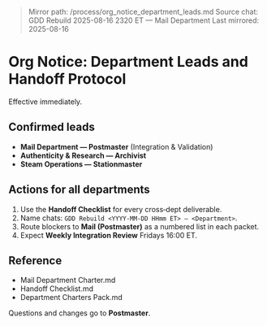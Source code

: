 > Mirror path: /process/org_notice_department_leads.md
> Source chat: GDD Rebuild 2025-08-16 2320 ET — Mail Department
> Last mirrored: 2025-08-16

# Org Notice: Department Leads and Handoff Protocol

Effective immediately.

## Confirmed leads

* **Mail Department — Postmaster** (Integration & Validation)
* **Authenticity & Research — Archivist**
* **Steam Operations — Stationmaster**

## Actions for all departments

1. Use the **Handoff Checklist** for every cross‑dept deliverable.
2. Name chats: `GDD Rebuild <YYYY-MM-DD HHmm ET> — <Department>`.
3. Route blockers to **Mail (Postmaster)** as a numbered list in each packet.
4. Expect **Weekly Integration Review** Fridays 16:00 ET.

## Reference

* Mail Department Charter.md
* Handoff Checklist.md
* Department Charters Pack.md

Questions and changes go to **Postmaster**.
